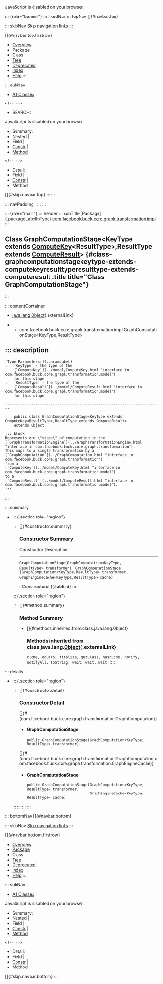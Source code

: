 <div>

JavaScript is disabled on your browser.

</div>

::: {role="banner"}
::: fixedNav
::: topNav
[]{#navbar.top}

::: skipNav
[Skip navigation links](#skip.navbar.top "Skip navigation links")
:::

[]{#navbar.top.firstrow}

-   [Overview](../../../../../../../index.html)
-   [Package](package-summary.html)
-   Class
-   [Tree](package-tree.html)
-   [Deprecated](../../../../../../../deprecated-list.html)
-   [Index](../../../../../../../index-all.html)
-   [Help](../../../../../../../help-doc.html)
:::

::: subNav
-   [All Classes](../../../../../../../allclasses.html)

```{=html}
<!-- -->
```
-   SEARCH:

<div>

<div>

JavaScript is disabled on your browser.

</div>

</div>

<div>

-   Summary: 
-   Nested \| 
-   Field \| 
-   [Constr](#constructor.summary) \| 
-   [Method](#method.summary)

```{=html}
<!-- -->
```
-   Detail: 
-   Field \| 
-   [Constr](#constructor.detail) \| 
-   Method

</div>

[]{#skip.navbar.top}
:::
:::

::: navPadding
 
:::
:::

::: {role="main"}
::: header
::: subTitle
[Package]{.packageLabelInType} [com.facebook.buck.core.graph.transformation.impl](package-summary.html)
:::

## Class GraphComputationStage\<KeyType extends [ComputeKey](../model/ComputeKey.html "interface in com.facebook.buck.core.graph.transformation.model")\<ResultType\>,​ResultType extends [ComputeResult](../model/ComputeResult.html "interface in com.facebook.buck.core.graph.transformation.model")\> {#class-graphcomputationstagekeytype-extends-computekeyresulttyperesulttype-extends-computeresult .title title="Class GraphComputationStage"}
:::

::: contentContainer
-   [java.lang.Object](http://docs.oracle.com/javase/7/docs/api/java/lang/Object.html?is-external=true "class or interface in java.lang"){.externalLink}

-   -   com.facebook.buck.core.graph.transformation.impl.GraphComputationStage\<KeyType,​ResultType\>

::: description
-   

    [Type Parameters:]{.paramLabel}
    :   `KeyType` - the type of the
        [`ComputeKey`](../model/ComputeKey.html "interface in com.facebook.buck.core.graph.transformation.model")
        for this stage
    :   `ResultType` - the type of the
        [`ComputeResult`](../model/ComputeResult.html "interface in com.facebook.buck.core.graph.transformation.model")
        for this stage

    ------------------------------------------------------------------------

        public class GraphComputationStage<KeyType extends ComputeKey<ResultType>,​ResultType extends ComputeResult>
        extends Object

    ::: block
    Represents one \"stage\" of computation in the
    [`GraphTransformationEngine`](../GraphTransformationEngine.html "interface in com.facebook.buck.core.graph.transformation").
    This maps to a single transformation by a
    [`GraphComputation`](../GraphComputation.html "interface in com.facebook.buck.core.graph.transformation")
    from a
    [`ComputeKey`](../model/ComputeKey.html "interface in com.facebook.buck.core.graph.transformation.model")
    to a
    [`ComputeResult`](../model/ComputeResult.html "interface in com.facebook.buck.core.graph.transformation.model").
    :::
:::

::: summary
-   ::: {.section role="region"}
    -   []{#constructor.summary}

        ### Constructor Summary

          Constructor                                                                                                                                  Description
          -------------------------------------------------------------------------------------------------------------------------------------------- -------------
          `GraphComputationStage​(GraphComputation<KeyType,​ResultType> transformer)`                                                                     
          `GraphComputationStage​(GraphComputation<KeyType,​ResultType> transformer,                      GraphEngineCache<KeyType,​ResultType> cache)`    

          : Constructors[ ]{.tabEnd}
    :::

    ::: {.section role="region"}
    -   []{#method.summary}

        ### Method Summary

        -   []{#methods.inherited.from.class.java.lang.Object}

            ### Methods inherited from class java.lang.[Object](http://docs.oracle.com/javase/7/docs/api/java/lang/Object.html?is-external=true "class or interface in java.lang"){.externalLink}

            `clone, equals, finalize, getClass, hashCode, notify, notifyAll, toString, wait, wait, wait`
    :::
:::

::: details
-   ::: {.section role="region"}
    -   []{#constructor.detail}

        ### Constructor Detail

        []{#<init>(com.facebook.buck.core.graph.transformation.GraphComputation)}

        -   #### GraphComputationStage

                public GraphComputationStage​(GraphComputation<KeyType,​ResultType> transformer)

        []{#<init>(com.facebook.buck.core.graph.transformation.GraphComputation,com.facebook.buck.core.graph.transformation.GraphEngineCache)}

        -   #### GraphComputationStage

                public GraphComputationStage​(GraphComputation<KeyType,​ResultType> transformer,
                                             GraphEngineCache<KeyType,​ResultType> cache)
    :::
:::
:::
:::

::: bottomNav
[]{#navbar.bottom}

::: skipNav
[Skip navigation links](#skip.navbar.bottom "Skip navigation links")
:::

[]{#navbar.bottom.firstrow}

-   [Overview](../../../../../../../index.html)
-   [Package](package-summary.html)
-   Class
-   [Tree](package-tree.html)
-   [Deprecated](../../../../../../../deprecated-list.html)
-   [Index](../../../../../../../index-all.html)
-   [Help](../../../../../../../help-doc.html)
:::

::: subNav
-   [All Classes](../../../../../../../allclasses.html)

<div>

<div>

JavaScript is disabled on your browser.

</div>

</div>

<div>

-   Summary: 
-   Nested \| 
-   Field \| 
-   [Constr](#constructor.summary) \| 
-   [Method](#method.summary)

```{=html}
<!-- -->
```
-   Detail: 
-   Field \| 
-   [Constr](#constructor.detail) \| 
-   Method

</div>

[]{#skip.navbar.bottom}
:::
